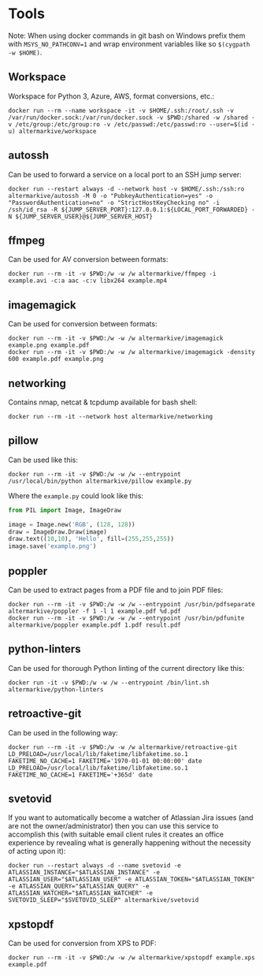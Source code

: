 # Tools

Note: When using docker commands in git bash on Windows prefix them with `MSYS_NO_PATHCONV=1` and wrap environment variables like so `$(cygpath -w $HOME)`.


## Workspace

Workspace for Python 3, Azure, AWS, format conversions, etc.:

    docker run --rm --name workspace -it -v $HOME/.ssh:/root/.ssh -v /var/run/docker.sock:/var/run/docker.sock -v $PWD:/shared -w /shared -v /etc/group:/etc/group:ro -v /etc/passwd:/etc/passwd:ro --user=$(id -u) altermarkive/workspace


## autossh

Can be used to forward a service on a local port to an SSH jump server:

    docker run --restart always -d --network host -v $HOME/.ssh:/ssh:ro altermarkive/autossh -M 0 -o "PubkeyAuthentication=yes" -o "PasswordAuthentication=no" -o "StrictHostKeyChecking no" -i /ssh/id_rsa -R ${JUMP_SERVER_PORT}:127.0.0.1:${LOCAL_PORT_FORWARDED} -N ${JUMP_SERVER_USER}@${JUMP_SERVER_HOST}


## ffmpeg

Can be used for AV conversion between formats:

    docker run --rm -it -v $PWD:/w -w /w altermarkive/ffmpeg -i example.avi -c:a aac -c:v libx264 example.mp4


## imagemagick

Can be used for conversion between formats:

    docker run --rm -it -v $PWD:/w -w /w altermarkive/imagemagick example.png example.pdf
    docker run --rm -it -v $PWD:/w -w /w altermarkive/imagemagick -density 600 example.pdf example.png


## networking

Contains nmap, netcat & tcpdump available for bash shell:

    docker run --rm -it --network host altermarkive/networking


## pillow

Can be used like this:

    docker run --rm -it -v $PWD:/w -w /w --entrypoint /usr/local/bin/python altermarkive/pillow example.py

Where the `example.py` could look like this:

```python
from PIL import Image, ImageDraw

image = Image.new('RGB', (128, 128))
draw = ImageDraw.Draw(image)
draw.text((10,10), 'Hello', fill=(255,255,255))
image.save('example.png')
```


## poppler

Can be used to extract pages from a PDF file and to join PDF files:

    docker run --rm -it -v $PWD:/w -w /w --entrypoint /usr/bin/pdfseparate altermarkive/poppler -f 1 -l 1 example.pdf %d.pdf
    docker run --rm -it -v $PWD:/w -w /w --entrypoint /usr/bin/pdfunite altermarkive/poppler example.pdf 1.pdf result.pdf


## python-linters

Can be used for thorough Python linting of the current directory like this:

    docker run -it -v $PWD:/w -w /w --entrypoint /bin/lint.sh altermarkive/python-linters


## retroactive-git

Can be used in the following way:

    docker run --rm -it -v $PWD:/w -w /w altermarkive/retroactive-git
    LD_PRELOAD=/usr/local/lib/faketime/libfaketime.so.1 FAKETIME_NO_CACHE=1 FAKETIME='1970-01-01 00:00:00' date
    LD_PRELOAD=/usr/local/lib/faketime/libfaketime.so.1 FAKETIME_NO_CACHE=1 FAKETIME='+365d' date


## svetovid

If you want to automatically become a watcher of Atlassian Jira issues (and are not the owner/administrator) then you can use this service to accomplish this (with suitable email client rules it creates an office experience by revealing what is generally happening without the necessity of acting upon it):

    docker run --restart always -d --name svetovid -e ATLASSIAN_INSTANCE="$ATLASSIAN_INSTANCE" -e ATLASSIAN_USER="$ATLASSIAN_USER" -e ATLASSIAN_TOKEN="$ATLASSIAN_TOKEN" -e ATLASSIAN_QUERY="$ATLASSIAN_QUERY" -e ATLASSIAN_WATCHER="$ATLASSIAN_WATCHER" -e SVETOVID_SLEEP="$SVETOVID_SLEEP" altermarkive/svetovid


## xpstopdf

Can be used for conversion from XPS to PDF:

    docker run --rm -it -v $PWD:/w -w /w altermarkive/xpstopdf example.xps example.pdf
